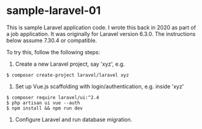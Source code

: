 # sample-laravel-01
This is sample Laravel application code. I wrote this back in 2020 as
part of a job application. It was originally for Laravel version 6.3.0.
The instructions below assume 7.30.4 or compatible.

To try this, follow the following steps:
1. Create a new Laravel project, say 'xyz', e.g.
```
$ composer create-project laravel/laravel xyz
```
1. Set up Vue.js scaffolding with login/authentication, e.g. inside 'xyz'
```
$ composer require laravel/ui:^2.4
$ php artisan ui vue --auth
$ npm install && npm run dev
```
1. Configure Laravel and run database migration.
